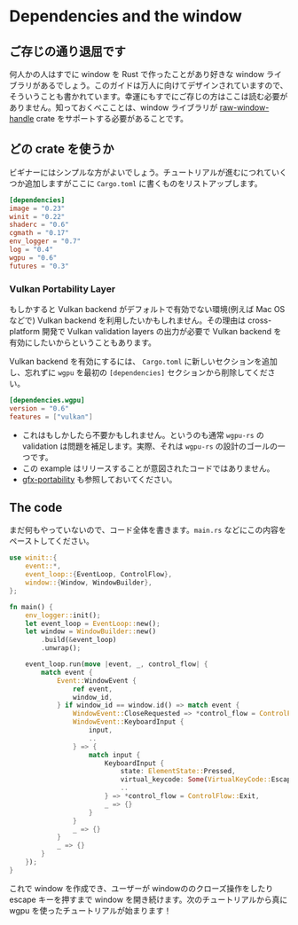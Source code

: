 # Dependencies and the window

<!--
## Boring, I know
-->
## ご存じの通り退屈です
<!--
Some of you reading this are very experienced with opening up windows in Rust and probably have your favorite windowing library, but this guide is designed for everybody, so it's something that we need to cover. Luckily, you don't need to read this if you know what you're doing. One thing that you do need to know is that whatever windowing solution you use needs to support the [raw-window-handle](https://github.com/rust-windowing/raw-window-handle) crate.
-->
何人かの人はすでに window を Rust で作ったことがあり好きな window ライブラリがあるでしょう。このガイドは万人に向けてデザインされていますので、そういうことも書かれています。幸運にもすでにご存じの方はここは読む必要がありません。知っておくべこことは、window ライブラリが [raw-window-handle](https://github.com/rust-windowing/raw-window-handle) crate をサポートする必要があることです。

<!--
## What crates are we using?
-->
## どの crate を使うか
<!--
For the beginner stuff, we're going to keep things very simple, we'll add things as we go, but I've listed the relevant `Cargo.toml` bits below.
-->
ビギナーにはシンプルな方がよいでしょう。チュートリアルが進むにつれていくつか追加しますがここに `Cargo.toml` に書くものをリストアップします。

```toml
[dependencies]
image = "0.23"
winit = "0.22"
shaderc = "0.6"
cgmath = "0.17"
env_logger = "0.7"
log = "0.4"
wgpu = "0.6"
futures = "0.3"
```

### Vulkan Portability Layer

<!--
You may also want to make the Vulkan backend available on platforms where it is by default not, e.g. Mac OS. The reason
you might want to enable the Vulkan backend is if you are doing cross-platform development and you need the
Vulkan validation layers output. 
-->
もしかすると Vulkan backend がデフォルトで有効でない環境(例えば Mac OS などで) Vulkan backend を利用したいかもしれません。その理由は cross-platform 開発で Vulkan validation layers の出力が必要で Vulkan backend を有効にしたいからということもあります。

<!--
To enable the Vulkan backend, add this new section to `Cargo.toml`, and do not forget to remove `wgpu` from the earlier
`[dependencies]` section.
-->
Vulkan backend を有効にするには、 `Cargo.toml` に新しいセクションを追加し、忘れずに `wgpu` を最初の `[dependencies]` セクションから削除してください。

``` toml
[dependencies.wgpu]
version = "0.6"
features = ["vulkan"]
```

<!--
- This may not be necessary because normally `wgpu-rs` validation will catch problems. In fact that is one of it's
  design goals.
- This is not intended for shipping code. 
- See also [gfx-portability](https://github.com/gfx-rs/portability).
-->
- これはもしかしたら不要かもしれません。というのも通常 `wgpu-rs` の validation は問題を補足します。実際、それは `wgpu-rs` の設計のゴールの一つです。
- この example はリリースすることが意図されたコードではありません。
- [gfx-portability](https://github.com/gfx-rs/portability) も参照しておいてください。

## The code
<!--
There's not much going on here yet, so I'm just going to post the code in full. Just paste this into you're `main.rs` or equivalent.
-->
まだ何もやっていないので、コード全体を書きます。`main.rs` などにこの内容をペーストしてください。

```rust
use winit::{
    event::*,
    event_loop::{EventLoop, ControlFlow},
    window::{Window, WindowBuilder},
};

fn main() {
    env_logger::init();
    let event_loop = EventLoop::new();
    let window = WindowBuilder::new()
        .build(&event_loop)
        .unwrap();

    event_loop.run(move |event, _, control_flow| {
        match event {
            Event::WindowEvent {
                ref event,
                window_id,
            } if window_id == window.id() => match event {
                WindowEvent::CloseRequested => *control_flow = ControlFlow::Exit,
                WindowEvent::KeyboardInput {
                    input,
                    ..
                } => {
                    match input {
                        KeyboardInput {
                            state: ElementState::Pressed,
                            virtual_keycode: Some(VirtualKeyCode::Escape),
                            ..
                        } => *control_flow = ControlFlow::Exit,
                        _ => {}
                    }
                }
                _ => {}
            }
            _ => {}
        }
    });
}
```

<!--
All this does is create a window, and keep it open until until user closes it, or presses escape. Next tutorial we'll actually start using wgpu!
-->
これで window を作成でき、ユーザーが windowののクローズ操作をしたり escape キーを押すまで window を開き続けます。次のチュートリアルから真に wgpu を使ったチュートリアルが始まります！

<AutoGithubLink/>
